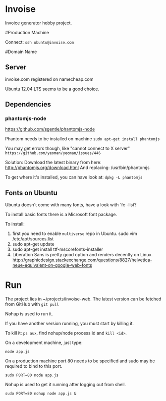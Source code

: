 # Invoise

Invoice generator hobby project.

#Production Machine

Connect: `ssh ubuntu@invoise.com`

#Domain Name


## Server 

invoise.com registered on namecheap.com

Ubuntu 12.04 LTS seems to be a good choice.

## Dependencies

### phantomjs-node
https://github.com/sgentle/phantomjs-node

Phantom needs to be installed on machine
`sudo apt-get install phantomjs`

You may get errors though, like "cannot connect to X server"
`https://github.com/yeoman/yeoman/issues/446`

Solution: Download the latest binary from here:
http://phantomjs.org/download.html
And replacing: /usr/bin/phantomjs

To get where it's installed, you can have look at: `dpkg -L phantomjs`

## Fonts on Ubuntu

Ubuntu doesn't come with many fonts, have a look with `fc -list?

To install basic fonts there is a Microsoft font package.

To install:
1. first you need to enable `multiverse` repo in Ubuntu. sudo vim /etc/apt/sources.list
2. sudo apt-get update
3. sudo apt-get install ttf-mscorefonts-installer
4. Liberation Sans is pretty good option and renders decently on Linux.
http://graphicdesign.stackexchange.com/questions/8827/helvetica-neue-equivalent-on-google-web-fonts

# Run

The project lies in ~/projects/invoise-web.
The latest version can be fetched from GitHub with `git pull`

Nohup is used to run it.

If you have another version running, you must start by killing it.  

To kill it: `ps aux`, find nohup/node process id and `kill <id>`.  


On a development machine, just type:

`node app.js`

On a production machine port 80 needs to be specified and sudo may be required to bind to this port.

`sudo PORT=80 node app.js`

Nohup is used to get it running after logging out from shell. 

`sudo PORT=80 nohup node app.js &`





